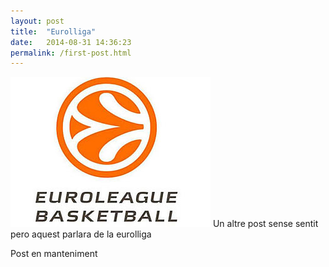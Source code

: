 ```yaml
---
layout: post
title:  "Eurolliga"
date:   2014-08-31 14:36:23
permalink: /first-post.html
---
```

<span class="image featured"><img src="/images/pic02.jpg" alt=""></span>
Un altre post sense sentit pero aquest parlara de la eurolliga

Post en manteniment

